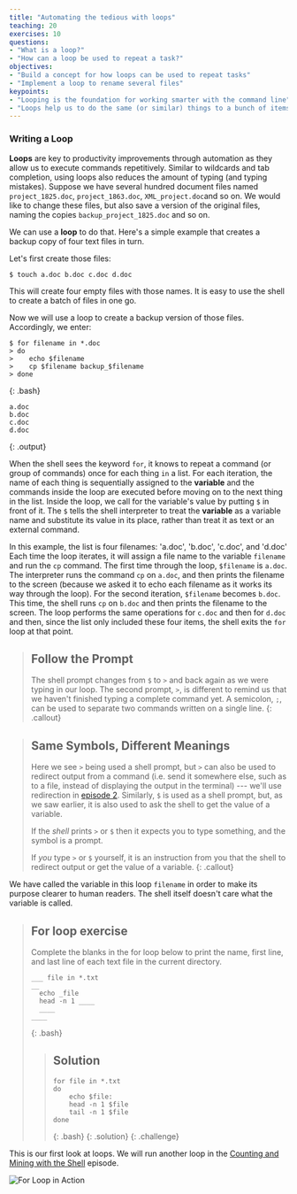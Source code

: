 ```yaml
---
title: "Automating the tedious with loops"
teaching: 20
exercises: 10
questions:
- "What is a loop?"
- "How can a loop be used to repeat a task?"
objectives:
- "Build a concept for how loops can be used to repeat tasks"
- "Implement a loop to rename several files"
keypoints:
- "Looping is the foundation for working smarter with the command line"
- "Loops help us to do the same (or similar) things to a bunch of items"
---
```

### Writing a Loop

**Loops** are key to productivity improvements through automation as they allow us to execute
commands repetitively. Similar to wildcards and tab completion, using loops also reduces the
amount of typing (and typing mistakes).
Suppose we have several hundred document files named `project_1825.doc`, `project_1863.doc`, `XML_project.doc`and so on.
We would like to change these files, but also save a version of the original files, naming the copies
`backup_project_1825.doc` and so on.

We can use a **loop** to do that.
Here's a simple example that creates a backup copy of four text files in turn.

Let's first create those files:

~~~
$ touch a.doc b.doc c.doc d.doc
~~~
This will create four empty files with those names. It is easy to use the shell to create a batch of files in one go.

Now we will use a loop to create a backup version of those files. Accordingly, we enter:

~~~
$ for filename in *.doc
> do
>    echo $filename
>    cp $filename backup_$filename
> done
~~~
{: .bash}

~~~
a.doc
b.doc
c.doc
d.doc
~~~
{: .output}

When the shell sees the keyword `for`,
it knows to repeat a command (or group of commands) once for each thing `in` a list.
For each iteration,
the name of each thing is sequentially assigned to
the **variable** and the commands inside the loop are executed before moving on to
the next thing in the list.
Inside the loop,
we call for the variable's value by putting `$` in front of it.
The `$` tells the shell interpreter to treat
the **variable** as a variable name and substitute its value in its place,
rather than treat it as text or an external command.

In this example, the list is four filenames: 'a.doc', 'b.doc', 'c.doc', and 'd.doc'
Each time the loop iterates, it will assign a file name to the variable `filename`
and run the `cp` command.
The first time through the loop,
`$filename` is `a.doc`.
The interpreter runs the command `cp` on `a.doc`,
and then prints the filename to the screen (because we asked it to echo each filename as it works its way through the loop).
For the second iteration, `$filename` becomes
`b.doc`. This time, the shell runs `cp` on `b.doc`
and then prints the filename to the screen. The loop performs the same operations for `c.doc` and then for `d.doc` and then, since
the list only included these four items, the shell exits the `for` loop at that point.

> ## Follow the Prompt
>
> The shell prompt changes from `$` to `>` and back again as we were
> typing in our loop. The second prompt, `>`, is different to remind
> us that we haven't finished typing a complete command yet. A semicolon, `;`,
> can be used to separate two commands written on a single line.
{: .callout}

> ## Same Symbols, Different Meanings
>
> Here we see `>` being used a shell prompt, but `>` can also be
> used to redirect output from a command (i.e. send it somewhere else, such as to a file, instead of displaying the output in the terminal) ---
> we'll use redirection in [episode 2]({{page.root}}/05-counting-mining).
> Similarly, `$` is used as a shell prompt, but, as we saw earlier,
> it is also used to ask the shell to get the value of a variable.
>
> If the *shell* prints `>` or `$` then it expects you to type something,
> and the symbol is a prompt.
>
> If *you* type `>` or `$` yourself, it is an instruction from you that
> the shell to redirect output or get the value of a variable.
{: .callout}

We have called the variable in this loop `filename`
in order to make its purpose clearer to human readers.
The shell itself doesn't care what the variable is called.

> ## For loop exercise
> Complete the blanks in the for loop below to print the name, first line, and last line
> of each text file in the current directory.
>
> ```
> ___ file in *.txt
> __
> 	echo _file
> 	head -n 1 ____
> 	____
> ____
> ```
> {: .bash}
>
> > ## Solution
> > ```
> > for file in *.txt
> > do
> > 	echo $file:
> > 	head -n 1 $file
> > 	tail -n 1 $file
> > done
> > ```
> > {: .bash}
> {: .solution}
{: .challenge}

This is our first look at loops. We will run another loop in the
[Counting and Mining with the Shell]({{page.root}}/05-counting-mining) episode.

![For Loop in Action](../fig/shell_script_for_loop_flow_chart.svg)
